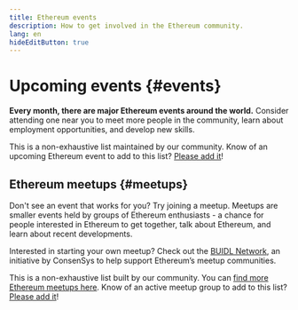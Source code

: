 ```yaml
---
title: Ethereum events
description: How to get involved in the Ethereum community.
lang: en
hideEditButton: true
---
```


# Upcoming events {#events}

**Every month, there are major Ethereum events around the world.** Consider attending one near you to meet more people in the community, learn about employment opportunities, and develop new skills.

<UpcomingEventsList/>

This is a non-exhaustive list maintained by our community. Know of an upcoming Ethereum event to add to this list? [Please add it](https://github.com/ethereum/ethereum-org-website/blob/dev/src/data/community-events.ts)!

## Ethereum meetups {#meetups}

Don't see an event that works for you? Try joining a meetup. Meetups are smaller events held by groups of Ethereum enthusiasts - a chance for people interested in Ethereum to get together, talk about Ethereum, and learn about recent developments.

<MeetupList />

Interested in starting your own meetup? Check out the [BUIDL Network](https://consensys.net/developers/buidlnetwork/), an initiative by ConsenSys to help support Ethereum’s meetup communities.

This is a non-exhaustive list built by our community. You can [find more Ethereum meetups here](https://www.meetup.com/topics/ethereum/). Know of an active meetup group to add to this list? [Please add it](https://github.com/ethereum/ethereum-org-website/blob/dev/src/data/community-meetups.json)!
